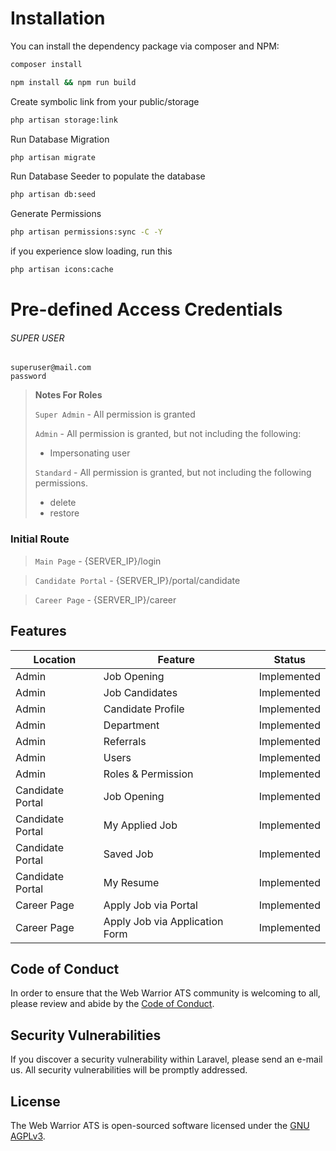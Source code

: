# Installation

You can install the dependency package via composer and NPM:

```bash
composer install
```
```bash
npm install && npm run build
```

Create symbolic link from your public/storage
```bash
php artisan storage:link
```

Run Database Migration
```bash
php artisan migrate
```

Run Database Seeder to populate the database
```bash
php artisan db:seed
```

Generate Permissions 
```bash
php artisan permissions:sync -C -Y
```


if you experience slow loading, run this
```bash
php artisan icons:cache
```



# Pre-defined Access Credentials

###### SUPER USER
```
superuser@mail.com
password
```

> **Notes For Roles**
> 
> `Super Admin` - All permission is granted
> 
>`Admin` - All permission is granted, but not including the following:
>   - Impersonating user
> 
> `Standard` - All permission is granted, but not including the following permissions.
>  - delete
>  - restore

### Initial Route

> `Main Page` - {SERVER_IP}/login

> `Candidate Portal` - {SERVER_IP}/portal/candidate

> `Career Page` - {SERVER_IP}/career

## Features

| Location         | Feature                        | Status      |
|------------------|--------------------------------|-------------|
| Admin            | Job Opening                    | Implemented |
| Admin            | Job Candidates                 | Implemented |
| Admin            | Candidate Profile              | Implemented |
| Admin            | Department                     | Implemented |
| Admin            | Referrals                      | Implemented |
| Admin            | Users                          | Implemented |
| Admin            | Roles & Permission             | Implemented |
| Candidate Portal | Job Opening                    | Implemented |
| Candidate Portal | My Applied Job                 | Implemented |
| Candidate Portal | Saved Job                      | Implemented |
| Candidate Portal | My Resume                      | Implemented |
| Career Page      | Apply Job via Portal           | Implemented |
| Career Page      | Apply Job via Application Form | Implemented |


## Code of Conduct

In order to ensure that the Web Warrior ATS community is welcoming to all, please review and abide by the [Code of Conduct](#).

## Security Vulnerabilities

If you discover a security vulnerability within Laravel, please send an e-mail us. All security vulnerabilities will be promptly addressed.

## License

The Web Warrior ATS  is open-sourced software licensed under the [GNU AGPLv3](https://choosealicense.com/licenses/agpl-3.0/).
